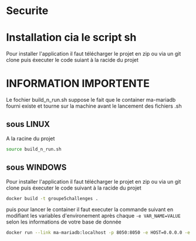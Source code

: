 # Securite


# Installation cia le script sh
Pour installer l'application il faut télécharger le projet en zip ou via un git clone puis éxecuter le code suiant à la racide du projet

# INFORMATION IMPORTENTE
Le fochier build_n_run.sh suppose le fait que le container ma-mariadb fourni existe et tourne sur la machine avant le lancement des fichiers .sh

## sous LINUX
A la racine du projet 
```bash
source build_n_run.sh
```


## sous WINDOWS
Pour installer l'application il faut télécharger le projet en zip ou via un git clone puis éxecuter le code suivant à la racide du projet

```bash
docker build -t groupe5challenges .
```

puis pour lancer le container il faut executer la commande suivant en modifiant les variables d'environement après chaque `-e VAR_NAME=VALUE` selon les informations de votre base de donnée
```bash
docker run --link ma-mariadb:localhost -p 8050:8050 -e HOST=0.0.0.0 -e DB_HOST=localhost -e DB_TABLE=FW -e DB_USERNAME=root -e DB_PASSWORD=mypass123 -e DB_DATABASE=Logs_fw groupe5challenges
```
